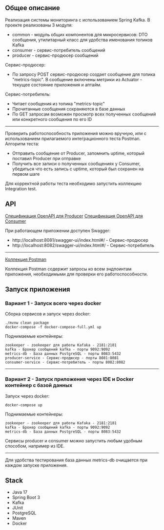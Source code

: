 ## Общее описание
Реализация системы мониторинга с использованием Spring Kafka.
В проекте реализованы 3 модуля:
- common - модуль общих компонентов для микросервисов: DTO сообщения, утилитарный класс для удобства именования топиков Kafka
- consumer - сервис-потребитель сообщений
- producer - сервис-продюсер сообщений

Сервис-продюсер:
- По запросу POST сервис-продюсер создает сообщение для топика "metrics-topic". В сообщение включены метрики из Actuator - текущее состояние приложения и аптайм.

Сервис-потребитель:
- Читает сообщения из топика "metrics-topic"
- Прочитанные сообщения сохраняются в базе данных
- По GET запросам возможен просмотр всех полученных сообщений или конкретного сообщения по его ID

***

Проверить работоспособность приложения можно вручную, или с использованием прилагаемого интеграционного теста Postman. Алгоритм теста:
- Отправить сообщение от Producer, запомнить uptime, который поставил Producer при отправке
- Получить все записи о полученных сообщениях у Consumer, убедиться что есть запись с uptime, который был сохранен на первом шаге

Для корректной работы теста необходимо запустить коллекцию Integration test.

## API
[Спецификация OpenAPI для Producer](./api/api-docs-producer.json)
[Спецификация OpenAPI для Consumer](./api/api-docs-consumer.json)

При работающем приложении доступен Swagger: 
- http://localhost:8081/swagger-ui/index.html#/ - Сервис-продюсер
- http://localhost:8082/swagger-ui/index.html#/ - Сервис-потребитель

***

[Коллекция Postman](./api/KafkaDemo.postman_collection.json)

Коллекция Postman содержит запросы ко всем эндпоинтам приложения, необходимыми для проверки его работоспособности.

## Запуск приложения
### Вариант 1 - Запуск всего через docker

Сборка сервисов и запуск через docker:

```
./mvnw clean package
docker-compose -f docker-compose-full.yml up
```

Поднимаемые контейнеры:

```
zookeeper - zookeeper для работы Kafaka - 2181:2181
kafka - Брокер сообщений kafka - порты 9092:9092
metrics-db - База данных PostgreSQL - порты 8083:5432
producer-service - Сервис-продюсер - порты 8081:8081
consumer-service - Сервис-потребитель - порты 8082:8082
```

***

### Вариант 2 - Запуск приложения через IDE и Docker контейнер с базой данных

Запуск через docker:

```
docker-compose up
```

Поднимаемые контейнеры:

```
zookeeper - zookeeper для работы Kafaka - 2181:2181
kafka - Брокер сообщений kafka - порты 9092:9092
metrics-db - База данных PostgreSQL - порты 8083:5432
```

Сервисы producer и consumer можно запустить любым удобным способом, например из IDE.

***

Для удобства тестирования база данных metrics-db очищается при каждом запуске приложения.

## Stack

- Java 17
- Spring Boot 3
- Kafka
- JUnit
- PostgreSQL
- Maven
- Docker
